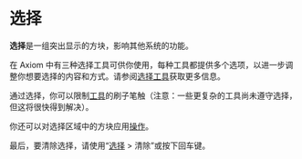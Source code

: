 # 选择

**选择**是一组突出显示的方块，影响其他系统的功能。

在 Axiom 中有三种选择工具可供你使用，每种工具都提供多个选项，以进一步调整你想要选择的内容和方式。请参阅[选择工具](/tools/selection/intro.md)获取更多信息。

通过选择，你可以限制[工具](/tools/intro.md)的刷子笔触（注意：一些更复杂的工具尚未遵守选择，但这将很快得到解决）。

你还可以对选择区域中的方块应用[操作](/editor/mainmenubar.md#operations)。

最后，要清除选择，请使用“[选择](/editor/mainmenubar.md#select) > 清除”或按下回车键。
